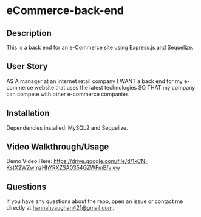 # eCommerce-back-end

## Description
This is a back end for an e-Commerce site using Express.js and Sequelize.

## User Story
AS A manager at an internet retail company
I WANT a back end for my e-commerce website that uses the latest technologies
SO THAT my company can compete with other e-commerce companies

## Installation
Dependencies installed: MySQL2 and Sequelize.

## Video Walkthrough/Usage
Demo Video Here: https://drive.google.com/file/d/1xCN-KstX2WZwmzHhYRXZSA0354GZWFmB/view

## Questions
If you have any questions about the repo, open an issue or contact me directly at hannahvaughan421@gmail.com.